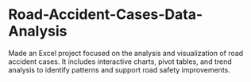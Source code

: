# Road-Accident-Cases-Data-Analysis

Made an Excel project focused on the analysis and visualization of road accident cases. It includes interactive charts, pivot tables, and trend analysis to identify patterns and support road safety improvements.
